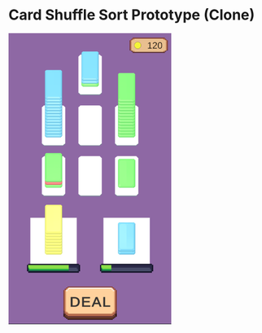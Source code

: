 # Card Shuffle Sort Prototype (Clone)
<img src="https://raw.githubusercontent.com/Hydofbl/Card-Shuffle-Sort-Prototype/main/Assets/Sprites/GameScreen.png"  width="320" height="572">
